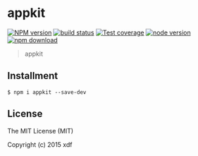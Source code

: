 # appkit

[![NPM version][npm-image]][npm-url]
[![build status][travis-image]][travis-url]
[![Test coverage][coveralls-image]][coveralls-url]
[![node version][node-image]][node-url]
[![npm download][download-image]][download-url]

[npm-image]: https://img.shields.io/npm/v/appkit.svg?style=flat-square
[npm-url]: https://npmjs.org/package/appkit
[travis-image]: https://img.shields.io/travis/xudafeng/appkit.svg?style=flat-square
[travis-url]: https://travis-ci.org/xudafeng/appkit
[coveralls-image]: https://img.shields.io/coveralls/xudafeng/appkit.svg?style=flat-square
[coveralls-url]: https://coveralls.io/r/xudafeng/appkit?branch=master
[node-image]: https://img.shields.io/badge/node.js-%3E=_0.10-green.svg?style=flat-square
[node-url]: http://nodejs.org/download/
[download-image]: https://img.shields.io/npm/dm/appkit.svg?style=flat-square
[download-url]: https://npmjs.org/package/appkit

> appkit

## Installment

```shell
$ npm i appkit --save-dev
```

## License

The MIT License (MIT)

Copyright (c) 2015 xdf
